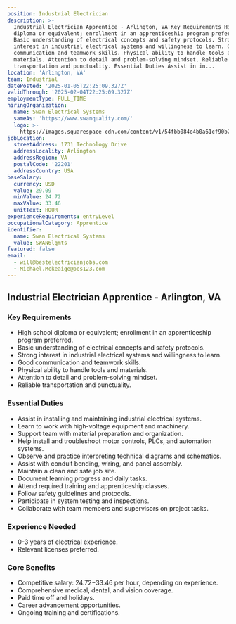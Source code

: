 ```yaml
---
position: Industrial Electrician
description: >-
  Industrial Electrician Apprentice - Arlington, VA Key Requirements High school
  diploma or equivalent; enrollment in an apprenticeship program preferred.
  Basic understanding of electrical concepts and safety protocols. Strong
  interest in industrial electrical systems and willingness to learn. Good
  communication and teamwork skills. Physical ability to handle tools and
  materials. Attention to detail and problem-solving mindset. Reliable
  transportation and punctuality. Essential Duties Assist in in...
location: 'Arlington, VA'
team: Industrial
datePosted: '2025-01-05T22:25:09.327Z'
validThrough: '2025-02-04T22:25:09.327Z'
employmentType: FULL_TIME
hiringOrganization:
  name: Swan Electrical Systems
  sameAs: 'https://www.swanquality.com/'
  logo: >-
    https://images.squarespace-cdn.com/content/v1/54fbb084e4b0a61cf90b2a6b/1511915437509-KMEEKDHKFLZ8J2AD7Y8M/SWAN_logo_horz_black.jpg?format=1500w
jobLocation:
  streetAddress: 1731 Technology Drive
  addressLocality: Arlington
  addressRegion: VA
  postalCode: '22201'
  addressCountry: USA
baseSalary:
  currency: USD
  value: 29.09
  minValue: 24.72
  maxValue: 33.46
  unitText: HOUR
experienceRequirements: entryLevel
occupationalCategory: Apprentice
identifier:
  name: Swan Electrical Systems
  value: SWAN6lgmts
featured: false
email:
  - will@bestelectricianjobs.com
  - Michael.Mckeaige@pes123.com
---
```




## Industrial Electrician Apprentice - Arlington, VA

### Key Requirements
- High school diploma or equivalent; enrollment in an apprenticeship program preferred.
- Basic understanding of electrical concepts and safety protocols.
- Strong interest in industrial electrical systems and willingness to learn.
- Good communication and teamwork skills.
- Physical ability to handle tools and materials.
- Attention to detail and problem-solving mindset.
- Reliable transportation and punctuality.

### Essential Duties
- Assist in installing and maintaining industrial electrical systems.
- Learn to work with high-voltage equipment and machinery.
- Support team with material preparation and organization.
- Help install and troubleshoot motor controls, PLCs, and automation systems.
- Observe and practice interpreting technical diagrams and schematics.
- Assist with conduit bending, wiring, and panel assembly.
- Maintain a clean and safe job site.
- Document learning progress and daily tasks.
- Attend required training and apprenticeship classes.
- Follow safety guidelines and protocols.
- Participate in system testing and inspections.
- Collaborate with team members and supervisors on project tasks.

### Experience Needed
- 0-3 years of electrical experience.
- Relevant licenses preferred.

### Core Benefits
- Competitive salary: $24.72-$33.46 per hour, depending on experience.
- Comprehensive medical, dental, and vision coverage.
- Paid time off and holidays.
- Career advancement opportunities.
- Ongoing training and certifications.
